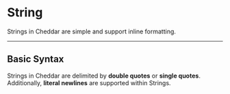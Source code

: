 # String

Strings in Cheddar are simple and support inline formatting.

---

## Basic Syntax

Strings in Cheddar are delimited by **double quotes** or **single quotes**. Additionally, **literal newlines** are supported within Strings.